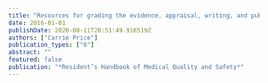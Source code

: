 ```yaml
---
title: "Resources for grading the evidence, appraisal, writing, and publishing"
date: 2016-01-01
publishDate: 2020-08-11T20:51:49.916519Z
authors: ["Carrie Price"]
publication_types: ["6"]
abstract: ""
featured: false
publication: "*Resident’s Handbook of Medical Quality and Safety*"
---
```


